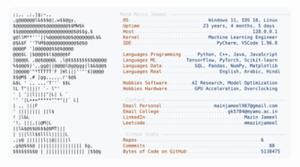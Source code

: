 <picture>
  <source srcset="https://raw.githubusercontent.com/mmazinjameel/mmazinjameel/main/dark_mode.svg?v=1741601354" media="(prefers-color-scheme: dark)">
  <img src="https://raw.githubusercontent.com/mmazinjameel/mmazinjameel/main/light_mode.svg?v=1741601354">
</picture>
